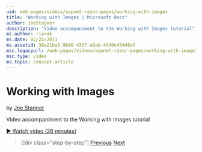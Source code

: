 ```yaml
---
uid: web-pages/videos/aspnet-razor-pages/working-with-images
title: "Working with Images | Microsoft Docs"
author: JoeStagner
description: "Video accompaniment to the Working with Images tutorial"
ms.author: riande
ms.date: 02/25/2011
ms.assetid: 38e21ba3-9b08-4397-a8ab-45d0e45448af
msc.legacyurl: /web-pages/videos/aspnet-razor-pages/working-with-images
msc.type: video
ms.topic: concept-article
---
```

# Working with Images

by [Joe Stagner](https://github.com/JoeStagner)

Video accompaniment to the Working with Images tutorial

[&#9654; Watch video (26 minutes)](https://channel9.msdn.com/Blogs/ASP-NET-Site-Videos/working-with-images)

> [!div class="step-by-step"]
> [Previous](working-with-files.md)
> [Next](working-with-video.md)
